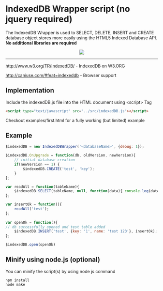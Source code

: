 # IndexedDB Wrapper script (no jquery required)

The IndexedDB Wrapper is used to SELECT, DELETE, INSERT and CREATE database object stores more easily using the HTML5 Indexed Database API. **No additional libraries are required**

<p align="center"><img src="../../blob/gh-pages/images/IndexedDBWrapper-first.png"></p>


---
http://www.w3.org/TR/IndexedDB/ - IndexedDB on W3.ORG

http://caniuse.com/#feat=indexeddb - Browser support

## Implementation

Include the indexedDB.js file into the HTML document using &lt;script&gt; Tag

```html
<script type="text/javascript" src="../src/indexedDB.js"></script>
```

Checkout examples/first.html for a fully working (but limited) example

## Example
```javascript
$indexedDB = new IndexedDBWrapper('<databaseName>', {debug: 1});

$indexedDB.OnUpgrade = function(db, oldVersion, newVersion){
	// initial database creation
	if(newVersion == 1) {
		$indexedDB.CREATE('test', 'key');
	}
};

var readAll = function(tableName){
	$indexedDB.SELECT(tableName, null, function(data){ console.log(data); });
};

var insertOk = function(){
	readAll('test');
};
 
var openOk = function(){
// db successfully opened and test table added
	$indexedDB.INSERT('test', {key: '1', name: 'test 123'}, insertOk);
};

$indexedDB.open(openOk)

```
## Minify using node.js (optional)

You can minify the script(s) by using node js command

```
npm install
node make
```
